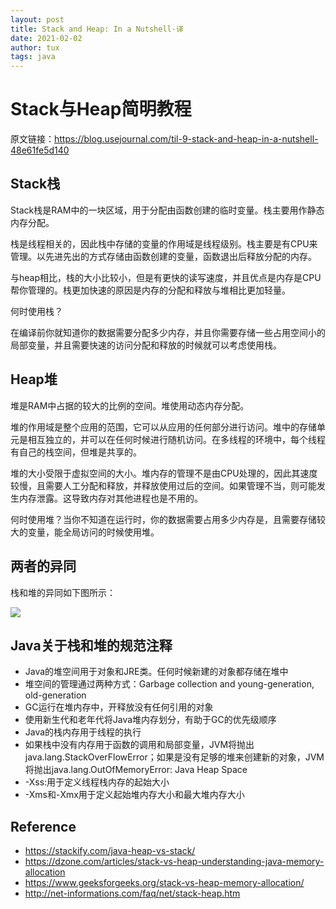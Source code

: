 ```yaml
---
layout: post
title: Stack and Heap: In a Nutshell-译
date: 2021-02-02
author: tux
tags: java
---
```


# Stack与Heap简明教程

原文链接：https://blog.usejournal.com/til-9-stack-and-heap-in-a-nutshell-48e61fe5d140

## Stack栈

Stack栈是RAM中的一块区域，用于分配由函数创建的临时变量。栈主要用作静态内存分配。

栈是线程相关的，因此栈中存储的变量的作用域是线程级别。栈主要是有CPU来管理。以先进先出的方式存储由函数创建的变量，函数退出后释放分配的内存。

与heap相比，栈的大小比较小，但是有更快的读写速度，并且优点是内存是CPU帮你管理的。栈更加快速的原因是内存的分配和释放与堆相比更加轻量。

何时使用栈？

在编译前你就知道你的数据需要分配多少内存，并且你需要存储一些占用空间小的局部变量，并且需要快速的访问分配和释放的时候就可以考虑使用栈。

## Heap堆

堆是RAM中占据的较大的比例的空间。堆使用动态内存分配。

堆的作用域是整个应用的范围，它可以从应用的任何部分进行访问。堆中的存储单元是相互独立的，并可以在任何时候进行随机访问。在多线程的环境中，每个线程有自己的栈空间，但堆是共享的。

堆的大小受限于虚拟空间的大小。堆内存的管理不是由CPU处理的，因此其速度较慢，且需要人工分配和释放，并释放使用过后的空间。如果管理不当，则可能发生内存泄露。这导致内存对其他进程也是不用的。

何时使用堆？当你不知道在运行时，你的数据需要占用多少内存是，且需要存储较大的变量，能全局访问的时候使用堆。

## 两者的异同

栈和堆的异同如下图所示：

![](https://miro.medium.com/max/875/1*OGHcuzHaFL8Rz7gL17PriQ.png)

## Java关于栈和堆的规范注释

- Java的堆空间用于对象和JRE类。任何时候新建的对象都存储在堆中
- 堆空间的管理通过两种方式：Garbage collection and young-generation, old-generation
- GC运行在堆内存中，开释放没有任何引用的对象
- 使用新生代和老年代将Java堆内存划分，有助于GC的优先级顺序
- Java的栈内存用于线程的执行
- 如果栈中没有内存用于函数的调用和局部变量，JVM将抛出 java.lang.StackOverFlowError；如果是没有足够的堆来创建新的对象，JVM将抛出java.lang.OutOfMemoryError: Java Heap Space
- -Xss:用于定义线程栈内存的起始大小
- -Xms和-Xmx用于定义起始堆内存大小和最大堆内存大小

## Reference

- https://stackify.com/java-heap-vs-stack/
- https://dzone.com/articles/stack-vs-heap-understanding-java-memory-allocation
- https://www.geeksforgeeks.org/stack-vs-heap-memory-allocation/
- http://net-informations.com/faq/net/stack-heap.htm